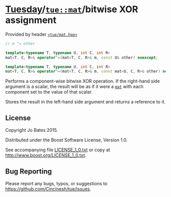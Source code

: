 [Tuesday](../../../README.md)/[`tue::mat`](../../headers/mat.md)/bitwise XOR assignment
=======================================================================================
Provided by header [`<tue/mat.hpp>`](../../headers/mat.md)

```c++
// m ^= other

template<typename T, typename U, int C, int R>
mat<T, C, R>& operator^=(mat<T, C, R>& m, const U& other) noexcept;

template<typename T, typename U, int C, int R>
mat<T, C, R>& operator^=(mat<T, C, R>& m, const mat<U, C, R>& other) noexcept;
```

Performs a component-wise bitwise XOR operation. If the right-hand side argument
is a scalar, the result will be as if it were a [`mat`](../../headers/mat.md)
with each component set to the value of that scalar.

Stores the result in the left-hand side argument and returns a reference to it.

License
-------
Copyright Jo Bates 2015.

Distributed under the Boost Software License, Version 1.0.

See accompanying file [LICENSE_1_0.txt](../../../LICENSE_1_0.txt) or copy at
http://www.boost.org/LICENSE_1_0.txt.

Bug Reporting
-------------
Please report any bugs, typos, or suggestions to
https://github.com/Cincinesh/tue/issues.
